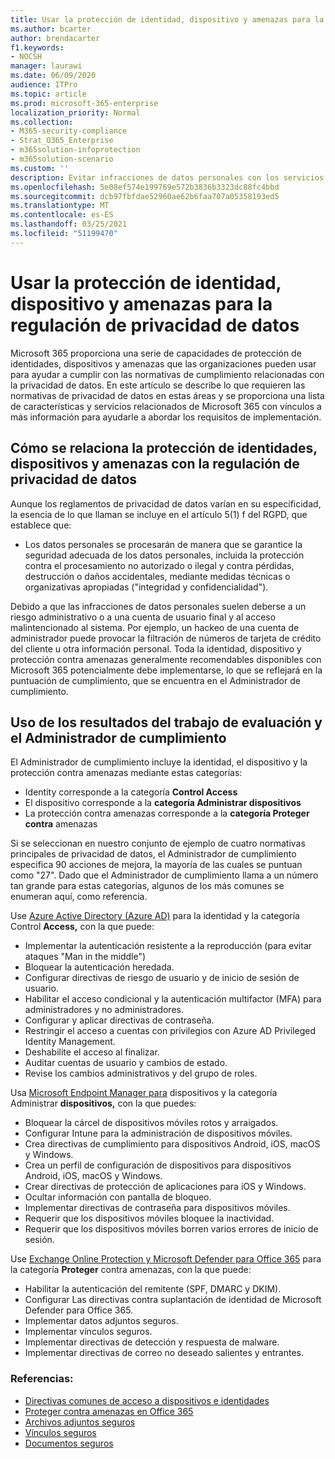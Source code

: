 ```yaml
---
title: Usar la protección de identidad, dispositivo y amenazas para la regulación de privacidad de datos
ms.author: bcarter
author: brendacarter
f1.keywords:
- NOCSH
manager: laurawi
ms.date: 06/09/2020
audience: ITPro
ms.topic: article
ms.prod: microsoft-365-enterprise
localization_priority: Normal
ms.collection:
- M365-security-compliance
- Strat_O365_Enterprise
- m365solution-infoprotection
- m365solution-scenario
ms.custom: ''
description: Evitar infracciones de datos personales con los servicios de protección de identidades, dispositivos y amenazas de Microsoft 365.
ms.openlocfilehash: 5e08ef574e199769e572b3836b3323dc88fc4bbd
ms.sourcegitcommit: dcb97fbfdae52960ae62b6faa707a05358193ed5
ms.translationtype: MT
ms.contentlocale: es-ES
ms.lasthandoff: 03/25/2021
ms.locfileid: "51199470"
---
```

# <a name="use-identity-device-and-threat-protection-for-data-privacy-regulation"></a>Usar la protección de identidad, dispositivo y amenazas para la regulación de privacidad de datos

Microsoft 365 proporciona una serie de capacidades de protección de identidades, dispositivos y amenazas que las organizaciones pueden usar para ayudar a cumplir con las normativas de cumplimiento relacionadas con la privacidad de datos. En este artículo se describe lo que requieren las normativas de privacidad de datos en estas áreas y se proporciona una lista de características y servicios relacionados de Microsoft 365 con vínculos a más información para ayudarle a abordar los requisitos de implementación.

## <a name="how-identity-device-and-threat-protection-relate-to-data-privacy-regulation"></a>Cómo se relaciona la protección de identidades, dispositivos y amenazas con la regulación de privacidad de datos

Aunque los reglamentos de privacidad de datos varían en su especificidad, la esencia de lo que llaman se incluye en el artículo 5(1) f del RGPD, que establece que:

- Los datos personales se procesarán de manera que se garantice la seguridad adecuada de los datos personales, incluida la protección contra el procesamiento no autorizado o ilegal y contra pérdidas, destrucción o daños accidentales, mediante medidas técnicas o organizativas apropiadas ("integridad y confidencialidad").

Debido a que las infracciones de datos personales suelen deberse a un riesgo administrativo o a una cuenta de usuario final y al acceso malintencionado al sistema. Por ejemplo, un hackeo de una cuenta de administrador puede provocar la filtración de números de tarjeta de crédito del cliente u otra información personal. Toda la identidad, dispositivo y protección contra amenazas generalmente recomendables disponibles con Microsoft 365 potencialmente debe implementarse, lo que se reflejará en la puntuación de cumplimiento, que se encuentra en el Administrador de cumplimiento.

## <a name="using-the-results-of-your-assessment-work-and-compliance-manager"></a>Uso de los resultados del trabajo de evaluación y el Administrador de cumplimiento

El Administrador de cumplimiento incluye la identidad, el dispositivo y la protección contra amenazas mediante estas categorías:

- Identity corresponde a la categoría **Control Access**
- El dispositivo corresponde a la **categoría Administrar dispositivos**
- La protección contra amenazas corresponde a la **categoría Proteger contra** amenazas
 
Si se seleccionan en nuestro conjunto de ejemplo de cuatro normativas principales de privacidad de datos, el Administrador de cumplimiento especifica 90 acciones de mejora, la mayoría de las cuales se puntuan como "27". Dado que el Administrador de cumplimiento llama a un número tan grande para estas categorías, algunos de los más comunes se enumeran aquí, como referencia.

Use [Azure Active Directory (Azure AD)](https://azure.microsoft.com/services/active-directory/) para la identidad y la categoría Control **Access,** con la que puede:

- Implementar la autenticación resistente a la reproducción (para evitar ataques "Man in the middle")
- Bloquear la autenticación heredada.
- Configurar directivas de riesgo de usuario y de inicio de sesión de usuario.
- Habilitar el acceso condicional y la autenticación multifactor (MFA) para administradores y no administradores.
- Configurar y aplicar directivas de contraseña.
- Restringir el acceso a cuentas con privilegios con Azure AD Privileged Identity Management.
- Deshabilite el acceso al finalizar.
- Auditar cuentas de usuario y cambios de estado.
- Revise los cambios administrativos y del grupo de roles.

Usa [Microsoft Endpoint Manager para](https://www.microsoft.com/microsoft-365/microsoft-endpoint-manager) dispositivos y la categoría Administrar **dispositivos,** con la que puedes:

- Bloquear la cárcel de dispositivos móviles rotos y arraigados.
- Configurar Intune para la administración de dispositivos móviles.
- Crea directivas de cumplimiento para dispositivos Android, iOS, macOS y Windows.
- Crea un perfil de configuración de dispositivos para dispositivos Android, iOS, macOS y Windows.
- Crear directivas de protección de aplicaciones para iOS y Windows.
- Ocultar información con pantalla de bloqueo.
- Implementar directivas de contraseña para dispositivos móviles.
- Requerir que los dispositivos móviles bloquee la inactividad.
- Requerir que los dispositivos móviles borren varios errores de inicio de sesión.

Use [Exchange Online Protection y Microsoft Defender para Office 365](../security/office-365-security/defender-for-office-365.md) para la categoría **Proteger** contra amenazas, con la que puede:

- Habilitar la autenticación del remitente (SPF, DMARC y DKIM).
- Configurar Las directivas contra suplantación de identidad de Microsoft Defender para Office 365.
- Implementar datos adjuntos seguros.
- Implementar vínculos seguros.
- Implementar directivas de detección y respuesta de malware.
- Implementar directivas de correo no deseado salientes y entrantes.

### <a name="references"></a>Referencias:

- [Directivas comunes de acceso a dispositivos e identidades](../security/office-365-security/identity-access-policies.md)
- [Proteger contra amenazas en Office 365](https://support.office.com/article/protect-against-threats-in-office-365-b10023f6-f30f-45d3-b3ad-b71aa4aa0d58)
- [Archivos adjuntos seguros](../security/office-365-security/safe-attachments.md)
- [Vínculos seguros](../security/office-365-security/safe-links.md)
- [Documentos seguros](../security/office-365-security/safe-docs.md)
